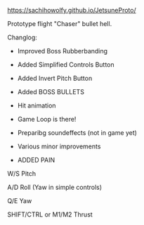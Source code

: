 https://sachihowolfy.github.io/JetsuneProto/

Prototype flight "Chaser" bullet hell.

Changlog:

- Improved Boss Rubberbanding

- Added Simplified Controls Button

- Added Invert Pitch Button

- Added BOSS BULLETS

- Hit animation

- Game Loop is there!

- Preparibg soundeffects (not in game yet)

- Various minor improvements

- ADDED PAIN

W/S Pitch

A/D Roll (Yaw in simple controls)

Q/E Yaw



SHIFT/CTRL or M1/M2 Thrust
